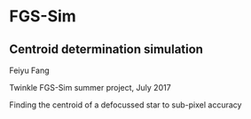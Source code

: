 # FGS-Sim
## Centroid determination simulation

Feiyu Fang

Twinkle FGS-Sim summer project, July 2017

Finding the centroid of a defocussed star to sub-pixel accuracy
